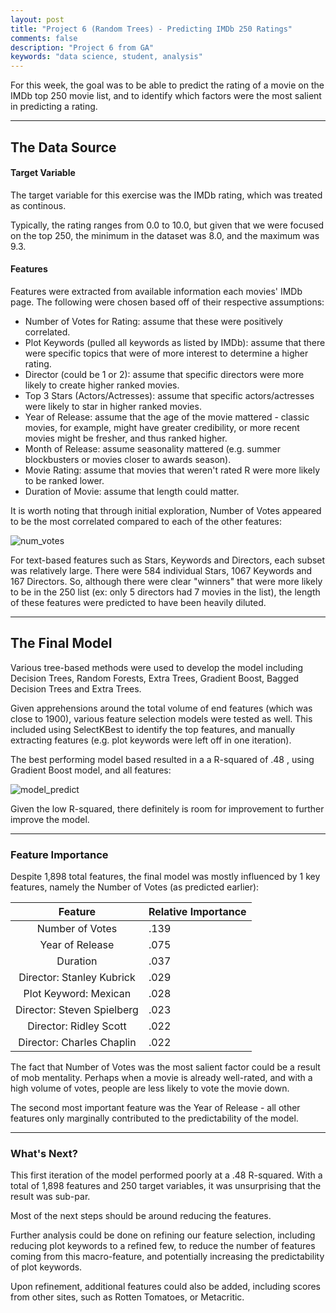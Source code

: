 ```yaml
---
layout: post
title: "Project 6 (Random Trees) - Predicting IMDb 250 Ratings"
comments: false
description: "Project 6 from GA"
keywords: "data science, student, analysis"
---
```


For this week, the goal was to be able to predict the rating of a movie on the IMDb top 250 movie list, and to identify which factors were the most salient in predicting a rating.

---

## The Data Source 

#### Target Variable

The target variable for this exercise was the IMDb rating, which was treated as continous. 

Typically, the rating ranges from 0.0 to 10.0, but given that we were focused on the top 250, the minimum in the dataset was 8.0, and the maximum was 9.3.

#### Features

Features were extracted from available information each movies' IMDb page. The following were chosen based off of their respective assumptions:

- Number of Votes for Rating: assume that these were positively correlated. 
- Plot Keywords (pulled all keywords as listed by IMDb): assume that there were specific topics that were of more interest to determine a higher rating. 
- Director (could be 1 or 2): assume that specific directors were more likely to create higher ranked movies.
- Top 3 Stars (Actors/Actresses): assume that specific actors/actresses were likely to star in higher ranked movies.
- Year of Release: assume that the age of the movie mattered - classic movies, for example, might have greater credibility, or more recent movies might be fresher, and thus ranked higher.
- Month of Release: assume seasonality mattered (e.g. summer blockbusters or movies closer to awards season).
- Movie Rating: assume that movies that weren't rated R were more likely to be ranked lower.
- Duration of Movie: assume that length could matter.

It is worth noting that through initial exploration, Number of Votes appeared to be the most correlated compared to each of the other features:

![num_votes](http://yoyoyokatty.github.io/images_kl/project6-imdb/num_votes.png)

For text-based features such as Stars, Keywords and Directors, each subset was relatively large. There were 584 individual Stars, 1067 Keywords and 167 Directors. So, although there were clear "winners" that were more likely to be in the 250 list (ex: only 5 directors had 7 movies in the list), the length of these features were predicted to have been heavily diluted.

---

## The Final Model

Various tree-based methods were used to develop the model including Decision Trees, Random Forests, Extra Trees, Gradient Boost, Bagged Decision Trees and Extra Trees. 

Given apprehensions around the total volume of end features (which was close to 1900), various feature selection models were tested as well. This included using SelectKBest to identify the top features, and manually extracting features (e.g. plot keywords were left off in one iteration).

The best performing model based resulted in a a R-squared of .48 , using Gradient Boost model, and all features:

![model_predict](http://yoyoyokatty.github.io/images_kl/project6-imdb/model_predict.png)

Given the low R-squared, there definitely is room for improvement to further improve the model. 

---

### Feature Importance

Despite 1,898 total features, the final model was mostly influenced by 1 key features, namely the Number of Votes (as predicted earlier):

|          Feature           | Relative Importance | 
|:--------------------------:|---------------------|
| Number of Votes            | .139                |
| Year of Release            | .075                |
| Duration                   | .037                |
| Director: Stanley Kubrick  | .029                |
| Plot Keyword: Mexican      | .028                |
| Director: Steven Spielberg | .023                |
| Director: Ridley Scott     | .022                |
| Director: Charles Chaplin  | .022                |

The fact that Number of Votes was the most salient factor could be a result of mob mentality. Perhaps when a movie is already well-rated, and with a high volume of votes, people are less likely to vote the movie down. 

The second most important feature was the Year of Release - all other features only marginally contributed to the predictability of the model. 

---

### What's Next?

This first iteration of the model performed poorly at a .48 R-squared. With a total of 1,898 features and 250 target variables, it was unsurprising that the result was sub-par.

Most of the next steps should be around reducing the features.

Further analysis could be done on refining our feature selection, including reducing plot keywords to a refined few, to reduce the number of features coming from this macro-feature, and potentially increasing the predictability of plot keywords. 

Upon refinement, additional features could also be added, including scores from other sites, such as Rotten Tomatoes, or Metacritic. 
